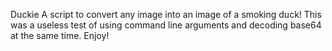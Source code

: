 Duckie
A script to convert any image into an image of a smoking duck! This was a useless test of using command line arguments and decoding base64 at the same time. Enjoy!
